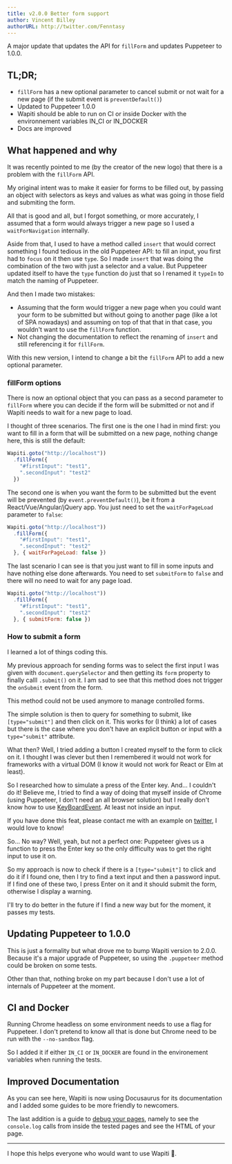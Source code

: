 ```yaml
---
title: v2.0.0 Better form support
author: Vincent Billey
authorURL: http://twitter.com/Fenntasy
---
```


A major update that updates the API for `fillForm` and updates Puppeteer to 1.0.0.

<!--truncate-->

## TL;DR;

* `fillForm` has a new optional parameter to cancel submit or not wait for a new page (if the submit event is `preventDefault()`)
* Updated to Puppeteer 1.0.0
* Wapiti should be able to run on CI or inside Docker with the environnement variables IN_CI or IN_DOCKER
* Docs are improved

## What happened and why

It was recently pointed to me (by the creator of the new logo) that there is a problem with the `fillForm` API.

My original intent was to make it easier for forms to be filled out, by passing an object with selectors as keys and values as what was going in those field and submiting the form.

All that is good and all, but I forgot something, or more accurately, I assumed that a form would always trigger a new page so I used a `waitForNavigation` internally.

Aside from that, I used to have a method called `insert` that would correct something I found tedious in the old Puppeteer API: to fill an input, you first had to `focus` on it then use `type`.
So I made `insert` that was doing the combination of the two with just a selector and a value.
But Puppeteer updated itself to have the `type` function do just that so I renamed it `typeIn` to match the naming of Puppeteer.

And then I made two mistakes:
* Assuming that the form would trigger a new page when you could want your form to be submitted but without going to another page (like a lot of SPA nowadays) and assuming on top of that that in that case, you wouldn't want to use the `fillForm` function.
* Not changing the documentation to reflect the renaming of `insert` and still referencing it for `fillForm`.

With this new version, I intend to change a bit the `fillForm` API to add a new optional parameter.

### fillForm options

There is now an optional object that you can pass as a second parameter to `fillForm` where you can decide if the form will be submitted or not and if Wapiti needs to wait for a new page to load.

I thought of three scenarios.
The first one is the one I had in mind first: you want to fill in a form that will be submitted on a new page, nothing change here, this is still the default:

```javascript
Wapiti.goto("http://localhost"))
  .fillForm({
    "#firstInput": "test1",
    ".secondInput": "test2"
  })
```

The second one is when you want the form to be submitted but the event will be prevented (by `event.preventDefault()`), be it from a React/Vue/Angular/jQuery app.
You just need to set the `waitForPageLoad` parameter to `false`:

```javascript
Wapiti.goto("http://localhost"))
  .fillForm({
    "#firstInput": "test1",
    ".secondInput": "test2"
  }, { waitForPageLoad: false })
```

The last scenario I can see is that you just want to fill in some inputs and have nothing else done afterwards.
You need to set `submitForm` to `false` and there will no need to wait for any page load.

```javascript
Wapiti.goto("http://localhost"))
  .fillForm({
    "#firstInput": "test1",
    ".secondInput": "test2"
  }, { submitForm: false })
```

### How to submit a form

I learned a lot of things coding this.

My previous approach for sending forms was to select the first input I was given with `document.querySelector` and then getting its `form` property to finally calll `.submit()` on it.
I am sad to see that this method does not trigger the `onSubmit` event from the form.

This method could not be used anymore to manage controlled forms.

The simple solution is then to query for something to submit, like `[type="submit"]` and then click on it.
This works for (I think) a lot of cases but there is the case where you don't have an explicit button or input with a `type="submit"` attribute.

What then? Well, I tried adding a button I created myself to the form to click on it.
I thought I was clever but then I remembered it would not work for frameworks with a virtual DOM (I know it would not work for React or Elm at least).

So I researched how to simulate a press of the Enter key.
And... I couldn't do it!
Believe me, I tried to find a way of doing that myself inside of Chrome (using Puppeteer, I don't need an all browser solution) but I really don't know how to use [KeyBoardEvent](https://developer.mozilla.org/en-US/docs/Web/API/KeyboardEvent/KeyboardEvent).
At least not inside an input.

If you have done this feat, please contact me with an example on [twitter](https://twitter.com/Fenntasy), I would love to know!

So... No way?
Well, yeah, but not a perfect one: Puppeteer gives us a function to press the Enter key so the only difficulty was to get the right input to use it on.

So my approach is now to check if there is a `[type="submit"]` to click and do it if I found one, then I try to find a text input and then a password input.
If I find one of these two, I press Enter on it and it should submit the form, otherwise I display a warning.

I'll try to do better in the future if I find a new way but for the moment, it passes my tests.

## Updating Puppeteer to 1.0.0

This is just a formality but what drove me to bump Wapiti version to 2.0.0.
Because it's a major upgrade of Puppeteer, so using the `.puppeteer` method could be broken on some tests.

Other than that, nothing broke on my part because I don't use a lot of internals of Puppeteer at the moment.

## CI and Docker

Running Chrome headless on some environment needs to use a flag for Puppeteer.
I don't pretend to know all that is done but Chrome need to be run with the `--no-sandbox` flag.

So I added it if either `IN_CI` or `IN_DOCKER` are found in the environement variables when running the tests.

## Improved Documentation

As you can see here, Wapiti is now using Docusaurus for its documentation and I added some guides to be more friendly to newcomers.

The last addition is a guide to [debug your pages](/Wapiti/docs/debug.html), namely to see the `console.log` calls from inside the tested pages and see the HTML of your page.

---

I hope this helps everyone who would want to use Wapiti 🙂.
